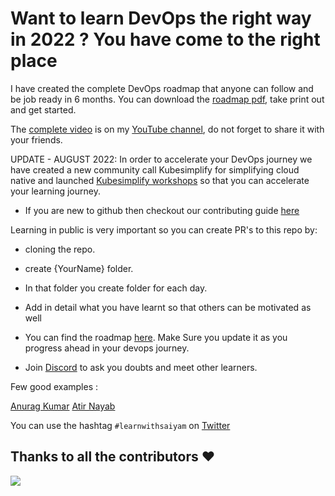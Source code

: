 # Want to learn DevOps the right way in 2022 ? You have come to the right place

I have created the complete DevOps roadmap that anyone can follow and be job ready in 6 months. You can download the [roadmap pdf](https://github.com/saiyam1814/devopsroadmap2022/blob/main/DevOps%20roadmap%202022.pdf), take print out and get started. 

The [complete video](https://youtu.be/7l_n97Mt0ko) is on my [YouTube channel](https://saiyampathak.com/youtube), do not forget to share it with your friends.

UPDATE - AUGUST 2022: In order to accelerate your DevOps journey we have created a new community call Kubesimplify for simplifying cloud native and launched [Kubesimplify workshops](https://kubesimplify.com/workshops) so that you can accelerate your learning journey.

- If you are new to github then checkout our contributing guide [here](https://github.com/saiyam1814/DevOpsRoadmap2022/blob/main/CONTRIBUTING.md)

Learning in public is very important so you can create PR's to this repo by:
- cloning the repo. 
- create {YourName} folder.
- In that folder you create folder for each day.
- Add in detail what you have learnt so that others can be motivated as well

- You can find the roadmap [here](https://github.com/saiyam1814/DevOpsRoadmap2022/blob/main/devops-roadmap.md). Make Sure you update it as you progress ahead in your devops journey. 
- Join [Discord](https://saiyampathak.com/discord) to ask you doubts and meet other learners. 


Few good examples :

[Anurag Kumar](https://github.com/saiyam1814/DevOpsRoadmap2022/tree/main/Anurag_Kumar)
[Atir Nayab](https://github.com/saiyam1814/DevOpsRoadmap2022/tree/main/Atir%20Nayab)

You can use the hashtag `#learnwithsaiyam` on [Twitter](https://twitter.com/saiyampathak)

## Thanks to all the contributors ❤️
<a href = "https://github.com/saiyam1814/DevOpsRoadmap2022/graphs/contributors">
  <img src = "https://github.com/saiyam1814/DevOpsRoadmap2022/graphs/contributors/">
</a>
